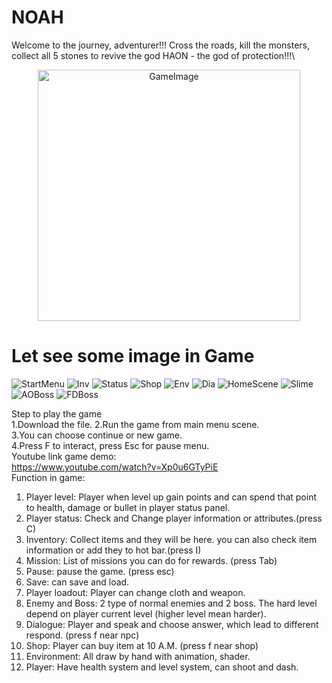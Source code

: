 # NOAH
Welcome to the journey, adventurer!!! Cross the roads, kill the monsters, collect all 5 stones to revive the god HAON - the god of protection!!!\
<p align="center">
  <img src="https://github.com/user-attachments/assets/7864f6be-1d57-41f9-b0be-bac1c2b01150" alt="GameImage" width="420" height="402"/>
</p>


# Let see some image in Game
![StartMenu](https://github.com/user-attachments/assets/7f2b8b28-1529-4b8d-9c57-40057abf9d6a)
![Inv](https://github.com/user-attachments/assets/39befa71-95cb-414b-bcae-2cd521443481)
![Status](https://github.com/user-attachments/assets/260df366-0a6a-4c8d-b92d-aa4b20417f71)
![Shop](https://github.com/user-attachments/assets/31740fa5-fa1e-492c-a668-964d28e54511)
![Env](https://github.com/user-attachments/assets/6987b78e-dfd1-4636-9a65-8378f7e02ca0)
![Dia](https://github.com/user-attachments/assets/b8872968-4430-422d-8c75-801dcb5444eb)
![HomeScene](https://github.com/user-attachments/assets/8cff6d5b-d2f9-4652-a532-86e8c2ead47b)
![Slime](https://github.com/user-attachments/assets/cfb7a597-ed9c-4e8a-a7e0-211204ec337b)
![AOBoss](https://github.com/user-attachments/assets/aed79d0a-b24d-4baf-b884-68c5bfb3e5d4)
![FDBoss](https://github.com/user-attachments/assets/ef11f537-2e67-4bcb-871e-9f7c04f0f345)

Step to play the game\
1.Download the file.
2.Run the game from main menu scene.\
3.You can choose continue or new game.\
4.Press F to interact, press Esc for pause menu.\
Youtube link game demo:\
https://www.youtube.com/watch?v=Xp0u6GTyPiE
\
Function in game:
1. Player level: Player when level up gain points and can spend that point to health, damage or bullet in player status panel.
2. Player status: Check and Change player information or attributes.(press C)
3. Inventory: Collect items and they will be here. you can also check item information or add they to hot bar.(press I)
4. Mission: List of missions you can do for rewards. (press Tab)
5. Pause: pause the game. (press esc)
6. Save: can save and load.
7. Player loadout: Player can change cloth and weapon.
8. Enemy and Boss: 2 type of normal enemies and 2 boss. The hard level depend on player current level (higher level mean harder).
9. Dialogue: Player and speak and choose answer, which lead to different respond. (press f near npc)
10. Shop: Player can buy item at 10 A.M. (press f near shop)
11. Environment: All draw by hand with animation, shader.
12. Player: Have health system and level system, can shoot and dash.
